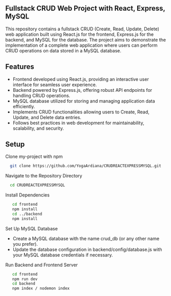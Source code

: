 
## Fullstack CRUD Web Project with React, Express, MySQL

This repository contains a fullstack CRUD (Create, Read, Update, Delete) web application built using React.js for the frontend, Express.js for the backend, and MySQL for the database. The project aims to demonstrate the implementation of a complete web application where users can perform CRUD operations on data stored in a MySQL database.



## Features

- Frontend developed using React.js, providing an interactive user interface for seamless user experience.
- Backend powered by Express.js, offering robust API endpoints for handling CRUD operations.
- MySQL database utilized for storing and managing application data efficiently.
- Implements CRUD functionalities allowing users to Create, Read, Update, and Delete data entries.
- Follows best practices in web development for maintainability, scalability, and security.


## Setup

Clone my-project with npm

```bash
  git clone https://github.com/YogaArdiana/CRUDREACTEXPRESSMYSQL.git
```

Navigate to the Repository Directory

```bash
  cd CRUDREACTEXPRESSMYSQL
```

Install Dependencies

```bash
   cd frontend
   npm install
   cd ../backend
   npm install
```

Set Up MySQL Database

- Create a MySQL database with the name crud_db (or any other name you prefer).
- Update the database configuration in backend/config/database.js with your MySQL database credentials if necessary.


Run Backend and Frontend Server
```bash
   cd frontend
   npm run dev
   cd backend
   npm index / nodemon index
```
    

